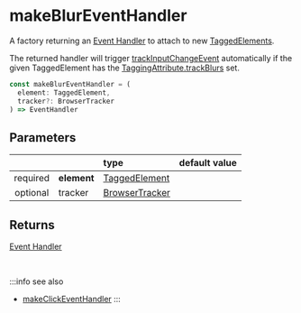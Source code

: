 # makeBlurEventHandler

A factory returning an [Event Handler](https://developer.mozilla.org/en-US/docs/Web/Events/Event_handlers) to attach to new [TaggedElements](/tracking/api-reference/definitions/TaggedElement.md).

The returned handler will trigger [trackInputChangeEvent](/tracking/api-reference/eventTrackers/trackInputChangeEvent.md) automatically if the given TaggedElement has the [TaggingAttribute.trackBlurs](/tracking/api-reference/definitions/TaggingAttribute.md#taggingattributetrackblurs) set.

```typescript
const makeBlurEventHandler = (
  element: TaggedElement, 
  tracker?: BrowserTracker
) => EventHandler
```

## Parameters
|          |             | type                                                                  | default value
| :-:      | :--         | :--                                                                   | :--           
| required | **element** | [TaggedElement](/tracking/api-reference/definitions/TaggedElement.md) |
| optional | tracker     | [BrowserTracker](/tracking/api-reference/general/BrowserTracker.md)   |


## Returns 
[Event Handler](https://developer.mozilla.org/en-US/docs/Web/Events/Event_handlers)

<br />

:::info see also
- [makeClickEventHandler](/tracking/api-reference/mutationObserver/makeClickEventHandler.md)
:::
